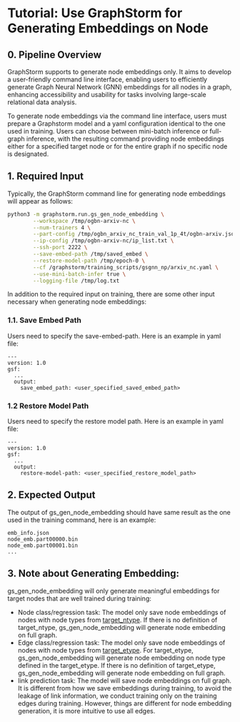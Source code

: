 # Tutorial: Use GraphStorm for Generating Embeddings on Node

## 0. Pipeline Overview
GraphStorm supports to generate node embeddings only. It aims to develop a user-friendly command line interface, enabling users to efficiently generate Graph Neural Network (GNN) embeddings for all nodes in a graph, enhancing accessibility and usability for tasks involving large-scale relational data analysis.

To generate node embeddings via the command line interface, users must prepare a Graphstorm model and a yaml configuration identical to the one used in training. Users can choose between mini-batch inference or full-graph inference, with the resulting command providing node embeddings either for a specified target node or for the entire graph if no specific node is designated.

## 1. Required Input
Typically, the GraphStorm command line for generating node embeddings will appear as follows:
```bash        
python3 -m graphstorm.run.gs_gen_node_embedding \
        --workspace /tmp/ogbn-arxiv-nc \
        --num-trainers 4 \
        --part-config /tmp/ogbn_arxiv_nc_train_val_1p_4t/ogbn-arxiv.json \
        --ip-config /tmp/ogbn-arxiv-nc/ip_list.txt \
        --ssh-port 2222 \
        --save-embed-path /tmp/saved_embed \
        --restore-model-path /tmp/epoch-0 \
        --cf /graphstorm/training_scripts/gsgnn_np/arxiv_nc.yaml \
        --use-mini-batch-infer true \
        --logging-file /tmp/log.txt
```

In addition to the required input on training, there are some other input necessary when generating node embeddings:

### 1.1. Save Embed Path
Users need to specify the save-embed-path. Here is an example in yaml file:
```
---
version: 1.0
gsf:
  ...
  output:
    save_embed_path: <user_specified_saved_embed_path>
```

### 1.2 Restore Model Path
Users need to specify the restore model path. Here is an example in yaml file:
```
---
version: 1.0
gsf:
  ...
  output:
    restore-model-path: <user_specified_restore_model_path>
```

## 2. Expected Output
The output of gs_gen_node_embedding should have same result as the one used in the training command, here is an example:
```
emb_info.json           
node_emb.part00000.bin 
node_emb.part00001.bin
...

```
## 3. Note about Generating Embedding:
gs_gen_node_embedding will only generate meaningful embeddings for target nodes that are well trained during training:

* Node class/regression task: The model only save node embeddings of nodes with node types from [target_ntype](https://github.com/awslabs/graphstorm/blob/8163a084d84db2ca95796273f52ecf1b0e478010/docs/source/configuration/configuration-run.rst#node-classificationregression-specific). If there is no definition of target_ntype, gs_gen_node_embedding will generate node embedding on full graph.
* Edge class/regression task: The model only save node embeddings of nodes with node types from [target_etype](https://github.com/awslabs/graphstorm/blob/8163a084d84db2ca95796273f52ecf1b0e478010/docs/source/configuration/configuration-run.rst#node-classificationregression-specific). For target_etype, gs_gen_node_embedding will generate node embedding on node type defined in the target_etype. If there is no definition of target_etype, gs_gen_node_embedding will generate node embedding on full graph.
* link prediction task: The model will save node embeddings on full graph. It is different from how we save embeddings during training, to avoid the leakage of link information, we conduct training only on the training edges during training. However, things are different for node embedding generation, it is more intuitive to use all edges.




